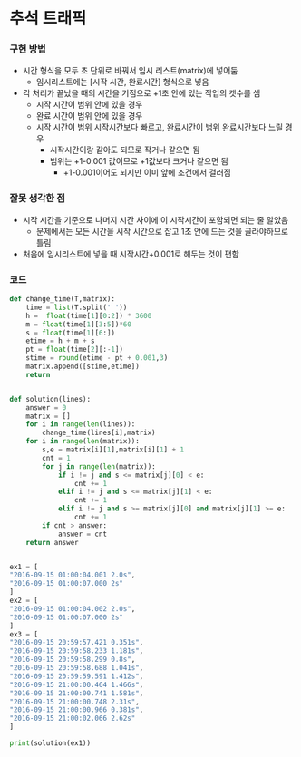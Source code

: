 # 추석 트래픽

### 구현 방법

- 시간 형식을 모두 초 단위로 바꿔서 임시 리스트(matrix)에 넣어둠
  - 임시리스트에는 [시작 시간, 완료시간] 형식으로 넣음
- 각 처리가 끝났을 때의 시간을 기점으로 +1초 안에 있는 작업의 갯수를 셈
  - 시작 시간이 범위 안에 있을 경우
  - 완료 시간이 범위 안에 있을 경우
  - 시작 시간이 범위 시작시간보다 빠르고, 완료시간이 범위 완료시간보다 느릴 경우
    - 시작시간이랑 같아도 되므로 작거나 같으면 됨
    - 범위는 +1-0.001 값이므로 +1값보다 크거나 같으면 됨
      - +1-0.001이어도 되지만 이미 앞에 조건에서 걸러짐



### 잘못 생각한 점

- 시작 시간을 기준으로 나머지 시간 사이에 이 시작시간이 포함되면 되는 줄 알았음
  - 문제에서는 모든 시간을 시작 시간으로 잡고 1초 안에 드는 것을 골라야하므로 틀림
- 처음에 임시리스트에 넣을 때 시작시간+0.001로 해두는 것이 편함



### 코드

```python
def change_time(T,matrix):
    time = list(T.split(' '))
    h =  float(time[1][0:2]) * 3600
    m = float(time[1][3:5])*60
    s = float(time[1][6:])
    etime = h + m + s
    pt = float(time[2][:-1])
    stime = round(etime - pt + 0.001,3)
    matrix.append([stime,etime])
    return


def solution(lines):
    answer = 0
    matrix = []
    for i in range(len(lines)):
        change_time(lines[i],matrix)
    for i in range(len(matrix)):
        s,e = matrix[i][1],matrix[i][1] + 1
        cnt = 1
        for j in range(len(matrix)):
            if i != j and s <= matrix[j][0] < e:
                cnt += 1
            elif i != j and s <= matrix[j][1] < e:
                cnt += 1
            elif i != j and s >= matrix[j][0] and matrix[j][1] >= e:
                cnt += 1
        if cnt > answer:
            answer = cnt
    return answer


ex1 = [
"2016-09-15 01:00:04.001 2.0s",
"2016-09-15 01:00:07.000 2s"
]
ex2 = [
"2016-09-15 01:00:04.002 2.0s",
"2016-09-15 01:00:07.000 2s"
]
ex3 = [
"2016-09-15 20:59:57.421 0.351s",
"2016-09-15 20:59:58.233 1.181s",
"2016-09-15 20:59:58.299 0.8s",
"2016-09-15 20:59:58.688 1.041s",
"2016-09-15 20:59:59.591 1.412s",
"2016-09-15 21:00:00.464 1.466s",
"2016-09-15 21:00:00.741 1.581s",
"2016-09-15 21:00:00.748 2.31s",
"2016-09-15 21:00:00.966 0.381s",
"2016-09-15 21:00:02.066 2.62s"
]

print(solution(ex1))
```




